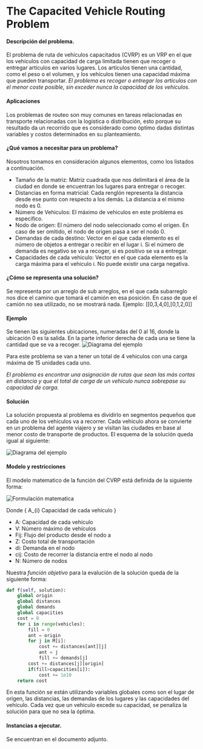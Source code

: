 # The Capacited Vehicle Routing Problem

#### Descripción del problema.
El problema de ruta de vehículos capacitados (CVRP) es un VRP en el que los vehículos con capacidad de carga limitada tienen que recoger o entregar artículos en varios lugares. Los artículos tienen una cantidad, como el peso o el volumen, y los vehículos tienen una capacidad máxima que pueden transportar. *El problema es recoger o entregar los artículos con el menor coste posible, sin exceder nunca la capacidad de los vehículos.*
#### Aplicaciones
Los problemas de routeo son muy comunes en tareas relacionadas en transporte relacionadas con la logistica o distribución, esto porque su resultado da un recorrido que es considerado como óptimo dadas distintas variables y costos determinados en su planteamiento.

#### ¿Qué vamos a necesitar para un problema?
Nosotros tomamos en consideración algunos elementos, como los listados a continuación.
* Tamaño de la matriz:  Matriz cuadrada que nos delimitará el área de la ciudad en donde se encuentran los lugares para entregar o recoger.
* Distancias en forma matricial: Cada renglón representa la distancia
desde ese punto con respecto a los demás. La distancia a el mismo nodo es 0.
* Número de Vehiculos: El máximo de vehiculos en este problema es especifico.
* Nodo de origen: El número del nodo seleccionado como el origen. En caso de ser omitido, el nodo de origen pasa a ser el nodo 0.
* Demandas de cada destino: Vector en el que cada elemento es el número de objetos a entregar o recibir en el lugar i. Si el número de demanda es negativo se va a recoger, si es positivo se va a entregar.
* Capacidades de cada vehiculo: Vector en el que cada elemento es la carga máxima para el vehiculo i. No puede existir una carga negativa.

#### ¿Cómo se representa una solución? 
Se representa por un arreglo de sub arreglos, en el que cada subarreglo nos dice el camino que tomará el camión en esa posición. En caso de que el camión no sea utilizado, no se mostrará nada.
Ejemplo: 
[[0,3,4,0],[0,1,2,0]]

#### Ejemplo
Se tienen las siguientes ubicaciones, numeradas del 0 al 16, donde la ubicación 0 es la salida. En la parte inferior derecha de cada una se tiene la cantidad que se va a recoger.
 ![Diagrama del ejemplo](https://developers.google.com/optimization/images/routing/cvrp.svg)

 Para este problema se van a tener un total de 4 vehiculos con una carga máxima de 15 unidades cada uno.

*El problema es encontrar una asignación de rutas que sean las más cortas en distancia y que el total de carga de un vehículo nunca sobrepase su capacidad de carga.*

#### Solución
La solución propuesta al problema es dividirlo en segmentos pequeños que cada uno de los vehiculos va a recorrer. Cada vehiculo ahora se convierte en un problema del agente viajero y se visitan las ciudades en base al menor costo de transporte de productos.
El esquema de la solución queda igual al siguiente:

 ![Diagrama del ejemplo](https://developers.google.com/optimization/images/routing/vrpgs_solution.svg)

#### Modelo y restricciones
El modelo matematico de la función del CVRP está definida de la siguiente forma: 

![Formulación matematica](https://repository.uaeh.edu.mx/scige/boletin/sahagun/n10/multimedia/a2/a2_2.jpg)

Donde
{
A_{i} Capacidad de cada vehículo
}
* A: Capacidad de cada vehículo
* V: Número máximo de vehículos
* Fij: Flujo del producto desde el nodo a  
* Z: Costo total de transportación
* di: Demanda en el nodo
* cij: Costo de recorrer la distancia entre el nodo  al nodo
* N: Número de nodos


Nuestra *función objetivo* para la evalución de la solución queda de la siguiente forma:

```python
def f(self, solution):
	global origin
	global distances
	global demands
	global capacities
	cost = 0
	for i in range(vehicles):
		fill = 0
		ant = origin
		for j in M[i]:
			cost += distances[ant][j]
			ant = j
			fill += demands[j]
		cost += distances[j][origin]
		if(fill>capacities[i]):
			cost += 1e10
	return cost
```

En esta función se están utilizando variables globales como son el lugar de origen, las distancias, las demandas de los lugares y las capacidades del vehículo. Cada vez que un vehiculo excede su capacidad, se penaliza la solución para que no sea la óptima.

#### Instancias a ejecutar. 
Se encuentran en el documento adjunto. 
